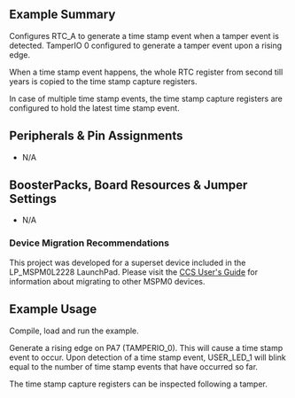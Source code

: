## Example Summary

Configures RTC_A to generate a time stamp event when a tamper event is detected.
TamperIO 0 configured to generate a tamper event upon a rising edge.

When a time stamp event happens, the whole RTC register from second till years is copied to the time stamp capture registers.

In case of multiple time stamp events, the time stamp capture registers are configured to hold the latest
time stamp event.

## Peripherals & Pin Assignments

- N/A

## BoosterPacks, Board Resources & Jumper Settings

- N/A


### Device Migration Recommendations
This project was developed for a superset device included in the LP_MSPM0L2228 LaunchPad. Please
visit the [CCS User's Guide](https://software-dl.ti.com/msp430/esd/MSPM0-SDK/latest/docs/english/tools/ccs_ide_guide/doc_guide/doc_guide-srcs/ccs_ide_guide.html#non-sysconfig-compatible-project-migration)
for information about migrating to other MSPM0 devices.

## Example Usage

Compile, load and run the example.

Generate a rising edge on PA7 (TAMPERIO_0). This will cause a time stamp event
to occur. Upon detection of a time stamp event, USER_LED_1 will blink equal to the number
of time stamp events that have occurred so far.

The time stamp capture registers can be inspected following a tamper.
